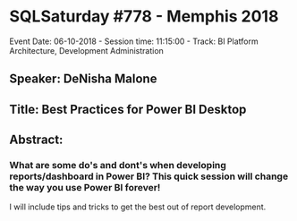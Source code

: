 # SQLSaturday #778 - Memphis 2018
Event Date: 06-10-2018 - Session time: 11:15:00 - Track: BI Platform Architecture, Development  Administration
## Speaker: DeNisha Malone
## Title: Best Practices for Power BI Desktop
## Abstract:
### What are some do's and dont's when developing reports/dashboard in Power BI? This quick session will change the way you use Power BI forever! 

I will include tips and tricks to get the best out of report development.
